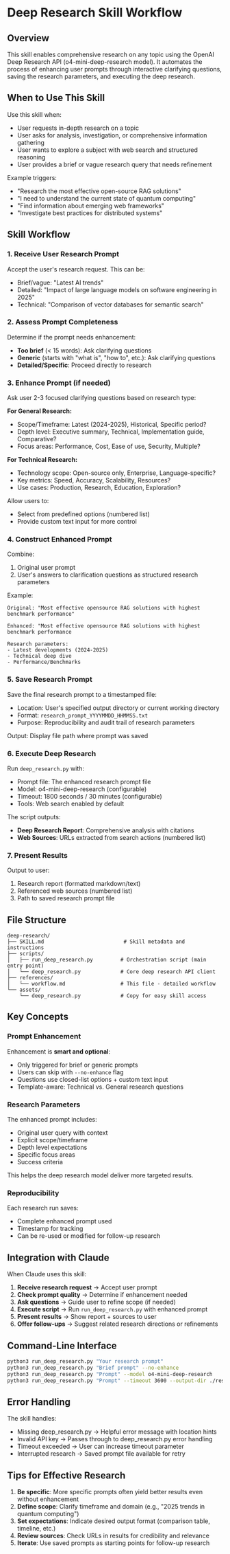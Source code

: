 # Deep Research Skill Workflow

## Overview

This skill enables comprehensive research on any topic using the OpenAI Deep Research API (o4-mini-deep-research model). It automates the process of enhancing user prompts through interactive clarifying questions, saving the research parameters, and executing the deep research.

## When to Use This Skill

Use this skill when:
- User requests in-depth research on a topic
- User asks for analysis, investigation, or comprehensive information gathering
- User wants to explore a subject with web search and structured reasoning
- User provides a brief or vague research query that needs refinement

Example triggers:
- "Research the most effective open-source RAG solutions"
- "I need to understand the current state of quantum computing"
- "Find information about emerging web frameworks"
- "Investigate best practices for distributed systems"

## Skill Workflow

### 1. **Receive User Research Prompt**

Accept the user's research request. This can be:
- Brief/vague: "Latest AI trends"
- Detailed: "Impact of large language models on software engineering in 2025"
- Technical: "Comparison of vector databases for semantic search"

### 2. **Assess Prompt Completeness**

Determine if the prompt needs enhancement:
- **Too brief** (< 15 words): Ask clarifying questions
- **Generic** (starts with "what is", "how to", etc.): Ask clarifying questions
- **Detailed/Specific**: Proceed directly to research

### 3. **Enhance Prompt (if needed)**

Ask user 2-3 focused clarifying questions based on research type:

**For General Research:**
- Scope/Timeframe: Latest (2024-2025), Historical, Specific period?
- Depth level: Executive summary, Technical, Implementation guide, Comparative?
- Focus areas: Performance, Cost, Ease of use, Security, Multiple?

**For Technical Research:**
- Technology scope: Open-source only, Enterprise, Language-specific?
- Key metrics: Speed, Accuracy, Scalability, Resources?
- Use cases: Production, Research, Education, Exploration?

Allow users to:
- Select from predefined options (numbered list)
- Provide custom text input for more control

### 4. **Construct Enhanced Prompt**

Combine:
1. Original user prompt
2. User's answers to clarification questions as structured research parameters

Example:
```
Original: "Most effective opensource RAG solutions with highest benchmark performance"

Enhanced: "Most effective opensource RAG solutions with highest benchmark performance

Research parameters:
- Latest developments (2024-2025)
- Technical deep dive
- Performance/Benchmarks
```

### 5. **Save Research Prompt**

Save the final research prompt to a timestamped file:
- Location: User's specified output directory or current working directory
- Format: `research_prompt_YYYYMMDD_HHMMSS.txt`
- Purpose: Reproducibility and audit trail of research parameters

Output: Display file path where prompt was saved

### 6. **Execute Deep Research**

Run `deep_research.py` with:
- Prompt file: The enhanced research prompt file
- Model: o4-mini-deep-research (configurable)
- Timeout: 1800 seconds / 30 minutes (configurable)
- Tools: Web search enabled by default

The script outputs:
- **Deep Research Report**: Comprehensive analysis with citations
- **Web Sources**: URLs extracted from search actions (numbered list)

### 7. **Present Results**

Output to user:
1. Research report (formatted markdown/text)
2. Referenced web sources (numbered list)
3. Path to saved research prompt file

## File Structure

```
deep-research/
├── SKILL.md                          # Skill metadata and instructions
├── scripts/
│   ├── run_deep_research.py         # Orchestration script (main entry point)
│   └── deep_research.py             # Core deep research API client
├── references/
│   └── workflow.md                  # This file - detailed workflow
└── assets/
    └── deep_research.py             # Copy for easy skill access
```

## Key Concepts

### Prompt Enhancement

Enhancement is **smart and optional**:
- Only triggered for brief or generic prompts
- Users can skip with `--no-enhance` flag
- Questions use closed-list options + custom text input
- Template-aware: Technical vs. General research questions

### Research Parameters

The enhanced prompt includes:
- Original user query with context
- Explicit scope/timeframe
- Depth level expectations
- Specific focus areas
- Success criteria

This helps the deep research model deliver more targeted results.

### Reproducibility

Each research run saves:
- Complete enhanced prompt used
- Timestamp for tracking
- Can be re-used or modified for follow-up research

## Integration with Claude

When Claude uses this skill:

1. **Receive research request** → Accept user prompt
2. **Check prompt quality** → Determine if enhancement needed
3. **Ask questions** → Guide user to refine scope (if needed)
4. **Execute script** → Run `run_deep_research.py` with enhanced prompt
5. **Present results** → Show report + sources to user
6. **Offer follow-ups** → Suggest related research directions or refinements

## Command-Line Interface

```bash
python3 run_deep_research.py "Your research prompt"
python3 run_deep_research.py "Brief prompt" --no-enhance
python3 run_deep_research.py "Prompt" --model o4-mini-deep-research
python3 run_deep_research.py "Prompt" --timeout 3600 --output-dir ./results
```

## Error Handling

The skill handles:
- Missing deep_research.py → Helpful error message with location hints
- Invalid API key → Passes through to deep_research.py error handling
- Timeout exceeded → User can increase timeout parameter
- Interrupted research → Saved prompt file available for retry

## Tips for Effective Research

1. **Be specific**: More specific prompts often yield better results even without enhancement
2. **Define scope**: Clarify timeframe and domain (e.g., "2025 trends in quantum computing")
3. **Set expectations**: Indicate desired output format (comparison table, timeline, etc.)
4. **Review sources**: Check URLs in results for credibility and relevance
5. **Iterate**: Use saved prompts as starting points for follow-up research
